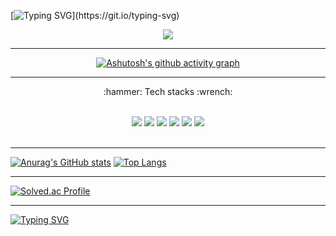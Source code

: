 
<!--
**JaewooJason/JaewooJason** is a ✨ _special_ ✨ repository because its `README.md` (this file) appears on your GitHub profile.

Here are some ideas to get you started:

- 🔭 I’m currently working on ...
- 🌱 I’m currently learning ...
- 👯 I’m looking to collaborate on ...
- 🤔 I’m looking for help with ...
- 💬 Ask me about ...
- 📫 How to reach me: ...
- 😄 Pronouns: ...
- ⚡ Fun fact: ...
-->
[![Typing SVG](https://readme-typing-svg.herokuapp.com?size=50&color=29D4F7FF&vCenter=true&width=700&height=100&lines=Welcome+to+my+GitHub!!!!)](https://git.io/typing-svg)

<div align=center><img src="https://capsule-render.vercel.app/api?type=soft&color=auto&customColorList=4&height=300&section=header&text=Hello! I'am Jason&fontSize=90&&animation=fadeIn&theme=slice" />

---

[![Ashutosh's github activity graph](https://activity-graph.herokuapp.com/graph?username=JaewooJason&theme=react-dark)](https://github.com/ashutosh00710/github-readme-activity-graph)</div>

---

<div align=center><p>:hammer: Tech stacks :wrench: </p></br>

<img src="https://img.shields.io/badge/Python-3776AB?style=for-the-badge&logo=Python&logoColor=white"/> 
<img src="https://img.shields.io/badge/Django-092E20?style=for-the-badge&logo=Django&logoColor=white"/> 
<img src="https://img.shields.io/badge/Keras-D00000?style=for-the-badge&logo=Keras&logoColor=white"/> 
<img src="https://img.shields.io/badge/Pandas-150458?style=for-the-badge&logo=Pandas&logoColor=white"/> 
<img src="https://img.shields.io/badge/Numpy-013243?style=for-the-badge&logo=Numpy&logoColor=white"/> 
<img src="https://img.shields.io/badge/GitHub-181717?style=for-the-badge&logo=GitHub&logoColor=white"/></div></br>

---

[![Anurag's GitHub stats](https://github-readme-stats.vercel.app/api?username=JaewooJason&show_icons=true&theme=tokyonight)](https://github.com/anuraghazra/github-readme-stats)
[![Top Langs](https://github-readme-stats.vercel.app/api/top-langs/?username=JaewooJason&theme=tokyonight)](https://github.com/anuraghazra/github-readme-stats)

---

[![Solved.ac Profile](http://mazassumnida.wtf/api/generate_badge?boj=jjasonn17)](https://solved.ac/jjasonn17)<br/>

---

[![Typing SVG](https://readme-typing-svg.herokuapp.com?size=50&color=29D4F7FF&width=700&height=100&lines=Tell+you+my+story+)](https://git.io/typing-svg)
